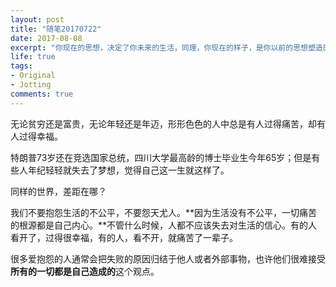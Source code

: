 ```yaml
---
layout: post
title: "随笔20170722"
date: 2017-08-08
excerpt: "你现在的思想，决定了你未来的生活，同理，你现在的样子，是你以前的思想塑造的"
life: true
tags: 
- Original
- Jotting
comments: true
---
```


无论贫穷还是富贵，无论年轻还是年迈，形形色色的人中总是有人过得痛苦，却有人过得幸福。

特朗普73岁还在竞选国家总统，四川大学最高龄的博士毕业生今年65岁；但是有些人年纪轻轻就失去了梦想，觉得自己这一生就这样了。

同样的世界，差距在哪？

我们不要抱怨生活的不公平，不要怨天尤人。**因为生活没有不公平，一切痛苦的根源都是自己内心。**不管什么时候，人都不应该失去对生活的信心。有的人看开了，过得很幸福，有的人，看不开，就痛苦了一辈子。

很多爱抱怨的人通常会把失败的原因归结于他人或者外部事物，也许他们很难接受**所有的一切都是自己造成的**这个观点。
